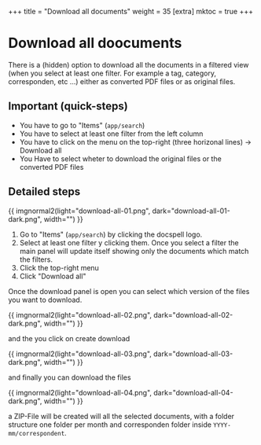 +++
title = "Download all documents"
weight = 35
[extra]
mktoc = true
+++

# Download all doocuments

There is a (hidden) option to download all the documents in a filtered view (when you select at least one filter. For example a tag, category, corresponden, etc ...) either as converted PDF files or as original files.


## Important (quick-steps)

- You have to go to "Items" (`app/search`)
- You have to select at least one filter from the left column
- You have to click on the menu on the top-right (three horizonal lines) -> Download all
- You Have to select wheter to download the original files or the converted PDF files
  

## Detailed steps

<div class="flex items-center justify-center">
  {{ imgnormal2(light="download-all-01.png", dark="download-all-01-dark.png", width="") }}
</div>


1. Go to "Items" (`app/search`) by clicking the docspell logo.
2. Select at least one filter y clicking them. Once you select a filter the main panel will update itself showing only the documents which match the filters.
3. Click the top-right menu
4. Click "Download all"

Once the download panel is open you can select which version of the files you want to download.

<div class="flex items-center justify-center">
  {{ imgnormal2(light="download-all-02.png", dark="download-all-02-dark.png", width="") }}
</div>

and the you click on create download

<div class="flex items-center justify-center">
  {{ imgnormal2(light="download-all-03.png", dark="download-all-03-dark.png", width="") }}
</div>

and finally you can download the files

<div class="flex items-center justify-center">
  {{ imgnormal2(light="download-all-04.png", dark="download-all-04-dark.png", width="") }}
</div>

a ZIP-File will be created will all the selected documents, with a folder structure one folder per month and corresponden folder inside `YYYY-mm/correspondent`.
